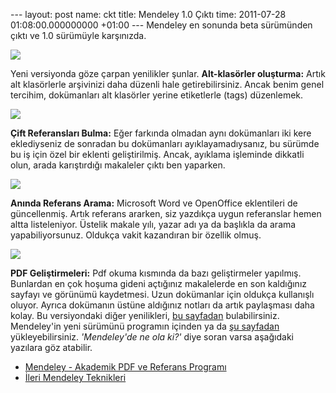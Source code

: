 --- layout: post name: ckt title: Mendeley 1.0 Çıktı time: 2011-07-28 01:08:00.000000000 +01:00 --- Mendeley en sonunda beta sürümünden çıktı ve 1.0 sürümüyle karşınızda.

[![](http://2.bp.blogspot.com/-fp_X6wNHxlo/SzABJscyDZI/AAAAAAAAAZs/84EAs_0sEhs/s200/Mendeley.png)](http://www.mendeley.com/)

Yeni versiyonda göze çarpan yenilikler şunlar.
**Alt-klasörler oluşturma:**
Artık alt klasörlerle arşivinizi daha düzenli hale getirebilirsiniz. Ancak benim genel tercihim, dokümanları alt klasörler yerine etiketlerle (tags) düzenlemek.

![](http://2.bp.blogspot.com/-c_rks68MRxI/TjCiD049-wI/AAAAAAAABAQ/mUw-_kzsAkA/s320/mendeley2.png)

**Çift Referansları Bulma:**
Eğer farkında olmadan aynı dokümanları iki kere eklediyseniz de sonradan bu dokümanları ayıklayamadıysanız, bu sürümde bu iş için özel bir eklenti geliştirilmiş. Ancak, ayıklama işleminde dikkatli olun, arada karıştırdığı makaleler çıktı ben yaparken.

![](http://1.bp.blogspot.com/-wwfHCq3ZpOM/TjCjCv4zgzI/AAAAAAAABAU/oPafpR6m79A/s320/mendeley3.png)

**Anında Referans Arama:**
Microsoft Word ve OpenOffice eklentileri de güncellenmiş. Artık referans ararken, siz yazdıkça uygun referanslar hemen altta listeleniyor. Üstelik makale yılı, yazar adı ya da başlıkla da arama yapabiliyorsunuz. Oldukça vakit kazandıran bir özellik olmuş.

![](http://1.bp.blogspot.com/-OsgxuPYA5rg/TjCkSyp8p8I/AAAAAAAABAY/q-imi0oWGhk/s320/mendeley_citation.png)

**PDF Geliştirmeleri:**
Pdf okuma kısmında da bazı geliştirmeler yapılmış. Bunlardan en çok hoşuma gideni açtığınız makalelerde en son kaldığınız sayfayı ve görünümü kaydetmesi. Uzun dokümanlar için oldukça kullanışlı oluyor. Ayrıca dokümanın üstüne aldığınız notları da artık paylaşması daha kolay.
Bu versiyondaki diğer yenilikleri, [bu sayfadan](http://www.mendeley.com/release-notes/) bulabilirsiniz. Mendeley'in yeni sürümünü programın içinden ya da [şu sayfadan](http://www.mendeley.com/download-mendeley-desktop/) yükleyebilirsiniz.
*'Mendeley'de ne ola ki?'* diye soran varsa aşağıdaki yazılara göz atabilir.

-   [Mendeley - Akademik PDF ve Referans Programı](http://asuyatuyolar.blogspot.com/2009/12/mendeley-akademik-pdf-ve-referans.html)
-   [İleri Mendeley Teknikleri](http://asuyatuyolar.blogspot.com/2011/02/ileri-mendeley-teknikleri-1.html)

